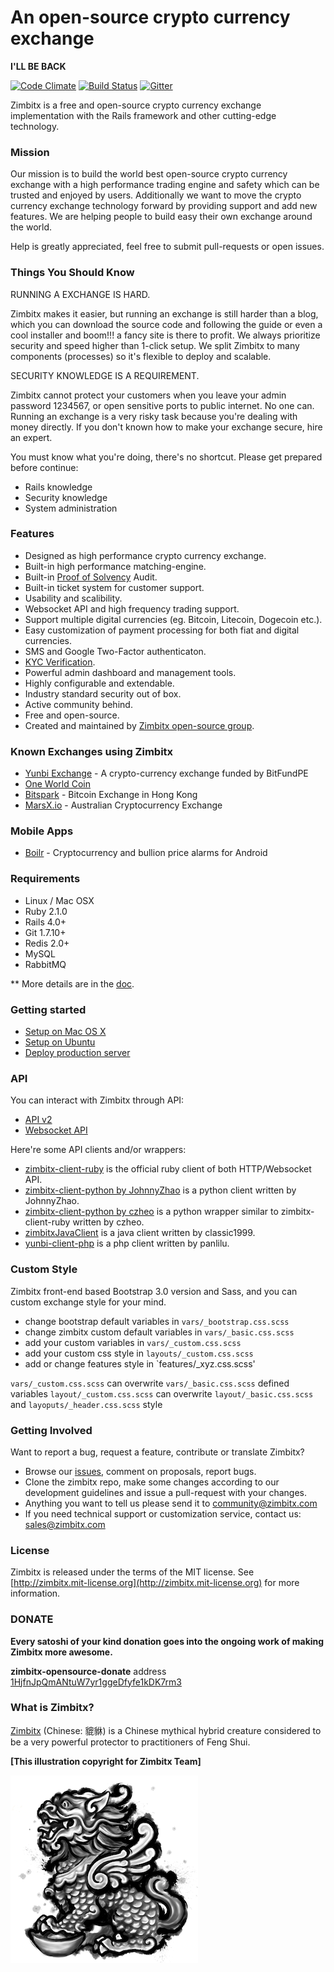 An open-source crypto currency exchange
=====================================

**I'LL BE BACK**

[![Code Climate](https://codeclimate.com/github/zimbitx/zimbitx.png)](https://codeclimate.com/github/zimbitx/zimbitx)
[![Build Status](https://travis-ci.org/zimbitx/zimbitx.png?branch=master)](https://travis-ci.org/zimbitx/zimbitx)
[![Gitter](https://badges.gitter.im/Join%20Chat.svg)](https://gitter.im/zimbitx/zimbitx?utm_source=badge&utm_medium=badge&utm_campaign=pr-badge&utm_content=badge)

Zimbitx is a free and open-source crypto currency exchange implementation with the Rails framework and other cutting-edge technology.


### Mission

Our mission is to build the world best open-source crypto currency exchange with a high performance trading engine and safety which can be trusted and enjoyed by users. Additionally we want to move the crypto currency exchange technology forward by providing support and add new features. We are helping people to build easy their own exchange around the world.

Help is greatly appreciated, feel free to submit pull-requests or open issues.


### Things You Should Know ###

RUNNING A EXCHANGE IS HARD.

Zimbitx makes it easier, but running an exchange is still harder than a blog, which you can download the source code and following the guide or even a cool installer and boom!!! a fancy site is there to profit. We always prioritize security and speed higher than 1-click setup. We split Zimbitx to many components (processes) so it's flexible to deploy and scalable.

SECURITY KNOWLEDGE IS A REQUIREMENT.

Zimbitx cannot protect your customers when you leave your admin password 1234567, or open sensitive ports to public internet. No one can. Running an exchange is a very risky task because you're dealing with money directly. If you don't known how to make your exchange secure, hire an expert.

You must know what you're doing, there's no shortcut. Please get prepared before continue:

* Rails knowledge
* Security knowledge
* System administration


### Features

* Designed as high performance crypto currency exchange.
* Built-in high performance matching-engine.
* Built-in [Proof of Solvency](https://iwilcox.me.uk/2014/proving-bitcoin-reserves) Audit.
* Built-in ticket system for customer support.
* Usability and scalibility.
* Websocket API and high frequency trading support.
* Support multiple digital currencies (eg. Bitcoin, Litecoin, Dogecoin etc.).
* Easy customization of payment processing for both fiat and digital currencies.
* SMS and Google Two-Factor authenticaton.
* [KYC Verification](http://en.wikipedia.org/wiki/Know_your_customer).
* Powerful admin dashboard and management tools.
* Highly configurable and extendable.
* Industry standard security out of box.
* Active community behind.
* Free and open-source.
* Created and maintained by [Zimbitx open-source group](http://peat.io).


### Known Exchanges using Zimbitx

* [Yunbi Exchange](https://yunbi.com) - A crypto-currency exchange funded by BitFundPE
* [One World Coin](https://oneworldcoin.com)
* [Bitspark](https://bitspark.io) - Bitcoin Exchange in Hong Kong
* [MarsX.io](https://acx.io) - Australian Cryptocurrency Exchange

### Mobile Apps ###

* [Boilr](https://github.com/andrefbsantos/boilr) - Cryptocurrency and bullion price alarms for Android

### Requirements

* Linux / Mac OSX
* Ruby 2.1.0
* Rails 4.0+
* Git 1.7.10+
* Redis 2.0+
* MySQL
* RabbitMQ

** More details are in the [doc](doc).


### Getting started

* [Setup on Mac OS X](doc/setup-local-osx.md)
* [Setup on Ubuntu](doc/setup-local-ubuntu.md)
* [Deploy production server](doc/deploy-production-server.md)

### API

You can interact with Zimbitx through API:

* [API v2](http://demo.peat.io/documents/api_v2?lang=en)
* [Websocket API](http://demo.peat.io/documents/websocket_api)

Here're some API clients and/or wrappers:

* [zimbitx-client-ruby](https://github.com/zimbitx/zimbitx-client-ruby) is the official ruby client of both HTTP/Websocket API.
* [zimbitx-client-python by JohnnyZhao](https://github.com/JohnnyZhao/zimbitx-client-python) is a python client written by JohnnyZhao.
* [zimbitx-client-python by czheo](https://github.com/JohnnyZhao/zimbitx-client-python) is a python wrapper similar to zimbitx-client-ruby written by czheo.
* [zimbitxJavaClient](https://github.com/classic1999/zimbitxJavaClient.git) is a java client written by classic1999.
* [yunbi-client-php](https://github.com/panlilu/yunbi-client-php) is a php client written by panlilu.

### Custom Style

Zimbitx front-end based Bootstrap 3.0 version and Sass, and you can custom exchange style for your mind.

* change bootstrap default variables in `vars/_bootstrap.css.scss`
* change zimbitx custom default variables in `vars/_basic.css.scss`
* add your custom variables in `vars/_custom.css.scss`
* add your custom css style in `layouts/_custom.css.scss`
* add or change features style in `features/_xyz.css.scss'

`vars/_custom.css.scss` can overwrite `vars/_basic.css.scss` defined variables
`layout/_custom.css.scss` can overwrite `layout/_basic.css.scss` and `layoputs/_header.css.scss` style

### Getting Involved

Want to report a bug, request a feature, contribute or translate Zimbitx?

* Browse our [issues](https://github.com/zimbitx/zimbitx/issues), comment on proposals, report bugs.
* Clone the zimbitx repo, make some changes according to our development guidelines and issue a pull-request with your changes.
* Anything you want to tell us please send it to [community@zimbitx.com](mailto:community@zimbitx.com)
* If you need technical support or customization service, contact us: [sales@zimbitx.com](mailto:sales@zimbitx.com)


### License

Zimbitx is released under the terms of the MIT license. See [http://zimbitx.mit-license.org](http://zimbitx.mit-license.org) for more information.


### DONATE

**Every satoshi of your kind donation goes into the ongoing work of making Zimbitx more awesome.**

**zimbitx-opensource-donate** address [1HjfnJpQmANtuW7yr1ggeDfyfe1kDK7rm3](https://blockchain.info/address/1HjfnJpQmANtuW7yr1ggeDfyfe1kDK7rm3)


### What is Zimbitx?

[Zimbitx](http://en.wikipedia.org/wiki/Pixiu) (Chinese: 貔貅) is a Chinese mythical hybrid creature considered to be a very powerful protector to practitioners of Feng Shui.

**[This illustration copyright for Zimbitx Team]**

![logo](public/zimbitx.png)


